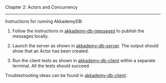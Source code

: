 Chapter 2:  Actors and Concurrency

***

Instructions for running AkkademyDB:

1) Follow the instructions in [akkademy-db-messages](akkademy-db-messages/README.md) to
publish the messages locally.

2) Launch the server as shown in [akkademy-db-server](akkademy-db-server/README.md).
The output should show that an Actor has been created.

3) Run the client tests as shown in [akkademy-db-client](akkademy-db-client/README.md)
within a separate terminal.  All the tests should succeed.

Troubleshooting ideas can be found in [akkademy-db-client](akkademy-db-client/README.md).  

